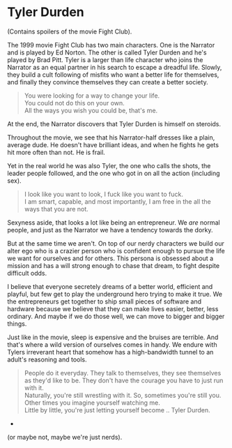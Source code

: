 # Tyler Durden

(Contains spoilers of the movie Fight Club).
 
The 1999 movie Fight Club has two main characters. One is the Narrator and is played by Ed Norton. The other is called Tyler Durden and he's played by Brad Pitt. Tyler is a larger than life character who joins the Narrator as an equal partner in his search to escape a dreadful life. Slowly, they build a cult following of misfits who want a better life for themselves, and finally they convince themselves they can create a better society. 

> You were looking for a way to change your life.  
> You could not do this on your own.  
> All the ways you wish you could be, that's me.  

At the end, the Narrator discovers that Tyler Durden is himself on steroids.

Throughout the movie, we see that his Narrator-half dresses like a plain, average dude. He doesn't have brilliant ideas, and when he fights he gets hit more often than not. He is frail. 

Yet in the real world he was also Tyler, the one who calls the shots, the leader people followed, and the one who got in on all the action (including sex).

> I look like you want to look, I fuck like you want to fuck.  
> I am smart, capable, and most importantly, I am free in the all the ways that you are not.  

Sexyness aside, that looks a lot like being an entrepreneur. We _are_ normal people, and just as the Narrator we have a tendency towards the dorky. 

But at the same time we aren't. On top of our nerdy characters we build our alter ego who is a crazier person who is confident enough to pursue the life we want for ourselves and for others. This persona is obsessed about a mission and has a will strong enough to chase that dream, to fight despite difficult odds. 

I believe that everyone secretely dreams of a better world, efficient and playful, but few get to play the underground hero trying to make it true. We the entrepreneurs get together to ship small pieces of software and hardware because we believe that they can make lives easier, better, less ordinary. And maybe if we do those well, we can move to bigger and bigger things. 

Just like in the movie, sleep is expensive and the bruises are terrible. And that's where a wild version of ourselves comes in handy. We endure with Tylers irreverant heart that somehow has a high-bandwidth tunnel to an adult's reasoning and tools.

> People do it everyday. They talk to themselves, they see themselves as they'd like to be. They don't have the courage you have to just run with it.  
> Naturally, you're still wrestling with it. So, sometimes you're still you. Other times you imagine yourself watching me.  
> Little by little, you're just letting yourself become .. Tyler Durden.

-

(or maybe not, maybe we're just nerds).
